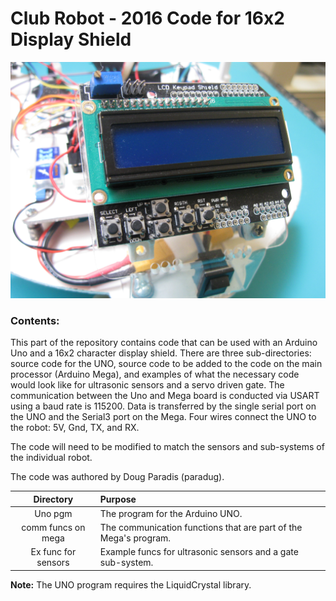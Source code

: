 # Club Robot - 2016 Code for 16x2 Display Shield 

![16x2 display shield](images/16x2_display_shield.jpg)

### Contents:
This part of the repository contains code that can be used with an Arduino Uno and a 16x2 character display shield. There are three sub-directories: source code for the UNO, source code to be added to the code on the main processor (Arduino Mega), and examples of what the necessary code would look like for ultrasonic sensors and a servo driven gate. The communication between the Uno and Mega board is conducted via USART using a baud rate is 115200. Data is transferred by the single serial port on the UNO and the Serial3 port on the Mega. Four wires connect the UNO to the robot: 5V, Gnd, TX, and RX.

The code will need to be modified to match the sensors and sub-systems of the individual robot. 

The code was authored by Doug Paradis (paradug).

|Directory  | Purpose|
| :-------------: | :------------- |
| Uno pgm  | The program for the Arduino UNO. |
| comm funcs on mega | The communication functions that are part of the Mega's program. |
| Ex func for sensors  | Example funcs for ultrasonic sensors and a gate sub-system. |


 **Note:** The UNO program requires the LiquidCrystal library.


